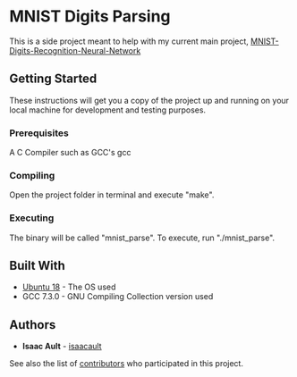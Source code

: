 # MNIST Digits Parsing

This is a side project meant to help with my current main project, [MNIST-Digits-Recognition-Neural-Network]()

## Getting Started

These instructions will get you a copy of the project up and running on your local machine for development and testing purposes.

### Prerequisites

A C Compiler such as GCC's gcc


### Compiling

Open the project folder in terminal and execute "make".


### Executing

The binary will be called "mnist_parse". To execute, run "./mnist_parse".




## Built With

* [Ubuntu 18](https://www.ubuntu.com/download/desktop) - The OS used
* GCC 7.3.0 - GNU Compiling Collection version used


## Authors

* **Isaac Ault** - [isaacault](https://github.com/isaacault)

See also the list of [contributors](https://github.com/isaacault/MNIST-Digits-Recognition-Neural-Network/contributors) who participated in this project.